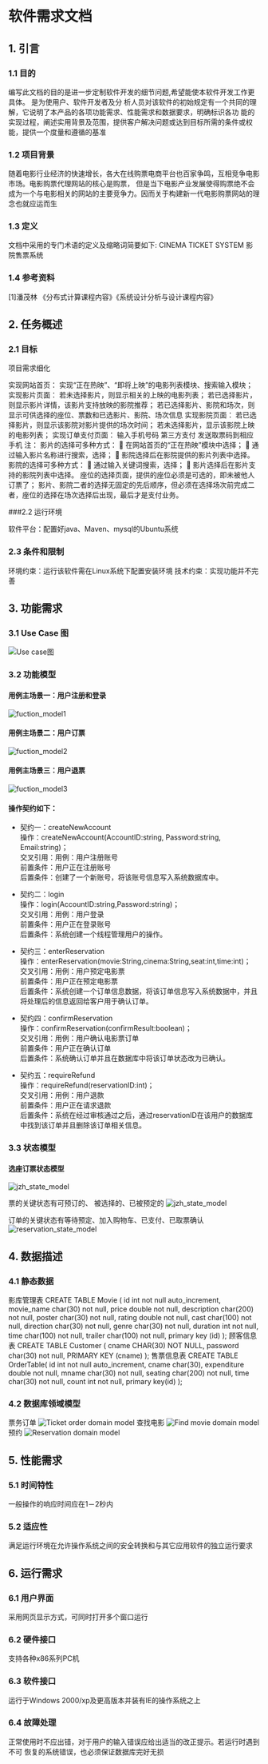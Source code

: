 # 软件需求文档
## 1. 引言

### 1.1 目的

 编写此文档的目的是进一步定制软件开发的细节问题,希望能使本软件开发工作更具体。 是为使用户、软件开发者及分
析人员对该软件的初始规定有一个共同的理解，它说明了本产品的各项功能需求、性能需求和数据要求，明确标识各功
能的实现过程，阐述实用背景及范围，提供客户解决问题或达到目标所需的条件或权能，提供一个度量和遵循的基准

### 1.2 项目背景

随着电影行业经济的快速增长，各大在线购票电商平台也百家争鸣，互相竞争电影市场。电影购票代理网站的核心是购票，
但是当下电影产业发展使得购票绝不会成为一个与电影相关的网站的主要竞争力。因而关于构建新一代电影购票网站的理
念也就应运而生

### 1.3 定义

 文档中采用的专门术语的定义及缩略词简要如下: 
 CINEMA  TICKET  SYSTEM  影院售票系统


### 1.4 参考资料

[1]潘茂林 《分布式计算课程内容》《系统设计分析与设计课程内容》

## 2. 任务概述

### 2.1 目标

项目需求细化

实现网站首页： 实现“正在热映”、“即将上映”的电影列表模块、搜索输入模块；
实现影片页面： 若未选择影片，则显示相关的上映的电影列表； 若已选择影片，则显示影片详情，该影片支持放映的影院推荐； 若已选择影片、影院和场次，则显示可供选择的座位、票数和已选影片、影院、场次信息
实现影院页面： 若已选择影片，则显示该影院对影片提供的场次时间； 若未选择影片，显示该影院上映的电影列表；
实现订单支付页面： 输入手机号码 第三方支付 发送取票码到相应手机 注：
影片的选择可多种方式： 	在网站首页的“正在热映”模块中选择； 	通过输入影片名称进行搜索，选择； 	影院选择后在影院提供的影片列表中选择。
影院的选择可多种方式： 	通过输入关键词搜索，选择； 	影片选择后在影片支持的影院列表中选择。
座位的选择页面，提供的座位必须是可选的，即未被他人订票了；
影片、影院二者的选择无固定的先后顺序，但必须在选择场次前完成二者，座位的选择在场次选择后出现，最后才是支付业务。


###2.2 运行环境

 软件平台：配置好java、Maven、mysql的Ubuntu系统

### 2.3 条件和限制

 环境约束：运行该软件需在Linux系统下配置安装环境
 技术约束：实现功能并不完善

## 3. 功能需求

### 3.1 Use Case 图
![Use case图](../assets/images/Use_Case图.png)

### 3.2 功能模型

#### 用例主场景一：用户注册和登录
![fuction_model1](../assets/images/SSD_registration_Login.png)

#### 用例主场景二：用户订票
![fuction_model2](../assets/images/SSD_reservation.png)

#### 用例主场景三：用户退票
![fuction_model3](../assets/images/SSD_refund.png)

#### 操作契约如下：  
 - 契约一：createNewAccount  
操作：createNewAccount(AccountID:string, Password:string, Email:string)；  
交叉引用：用例：用户注册账号  
前置条件：用户正在注册账号  
后置条件：创建了一个新账号，将该账号信息写入系统数据库中。  

 - 契约二：login  
操作：login(AccountID:string,Password:string)；  
交叉引用：用例：用户登录  
前置条件：用户正在登录账号  
后置条件：系统创建一个线程管理用户的操作。  

 - 契约三：enterReservation  
操作：enterReservation(movie:String,cinema:String,seat:int,time:int)；  
交叉引用：用例：用户预定电影票  
前置条件：用户正在预定电影票  
后置条件：系统创建一个订单信息数据，将该订单信息写入系统数据中，并且将处理后的信息返回给客户用于确认订单。  

 - 契约四：confirmReservation  
操作：confirmReservation(confirmResult:boolean)；  
交叉引用：用例：用户确认电影票订单  
前置条件：用户正在确认订单  
后置条件：系统确认订单并且在数据库中将该订单状态改为已确认。  

 - 契约五：requireRefund  
操作：requireRefund(reservationID:int)；  
交叉引用：用例：用户退款  
前置条件：用户正在请求退款  
后置条件：系统在经过审核通过之后，通过reservationID在该用户的数据库中找到该订单并且删除该订单相关信息。

### 3.3 状态模型

#### 选座订票状态模型
![jzh_state_model](../assets/images/seat_order_state_model.png)

票的关键状态有可预订的、 被选择的、已被预定的
![jzh_state_model](../assets/images/ticket_state_model.jpg)


订单的关键状态有等待预定、加入购物车、已支付、已取票确认
![reservation_state_model](../assets/images/reservation_state_model.jpg)


## 4. 数据描述

### 4.1 静态数据
影库管理表
CREATE TABLE Movie (
    id int not null auto_increment,
    movie_name char(30) not null,
    price double not null,
    description char(200) not null,
    poster char(30) not null,
    rating double not null,
    cast char(100) not null,
    direction char(30) not null,
    genre char(30) not null,
    duration int not null,
    time char(100) not null,
    trailer char(100) not null,
    primary key (id)
);
顾客信息表
CREATE TABLE Customer (
     cname CHAR(30) NOT NULL,
     password char(30) not null,
     PRIMARY KEY (cname)
);
售票信息表
CREATE TABLE OrderTable(
    id int not null auto_increment,
    cname char(30),
    expenditure double not null,
    mname char(30) not null,
    seating char(200) not null,
    time char(30) not null,
    count int not null,
    primary key(id)
);

### 4.2 数据库领域模型

票务订单
![Ticket order domain model](../assets/images/ticket_order_domain_model.jpg)
查找电影
![Find movie domain model](../assets/images/find_movie_domain_model.jpg)
预约
![Reservation domain model](../assets/images/reservation_domain_model.jpg)

## 5. 性能需求

### 5.1 时间特性
一般操作的响应时间应在1－2秒内

### 5.2 适应性
满足运行环境在允许操作系统之间的安全转换和与其它应用软件的独立运行要求

## 6. 运行需求

### 6.1 用户界面
采用网页显示方式，可同时打开多个窗口运行

### 6.2 硬件接口
支持各种x86系列PC机

### 6.3 软件接口
运行于Windows 2000/xp及更高版本并装有IE的操作系统之上

### 6.4 故障处理
正常使用时不应出错，对于用户的输入错误应给出适当的改正提示。若运行时遇到不可 恢复的系统错误，也必须保证数据库完好无损









